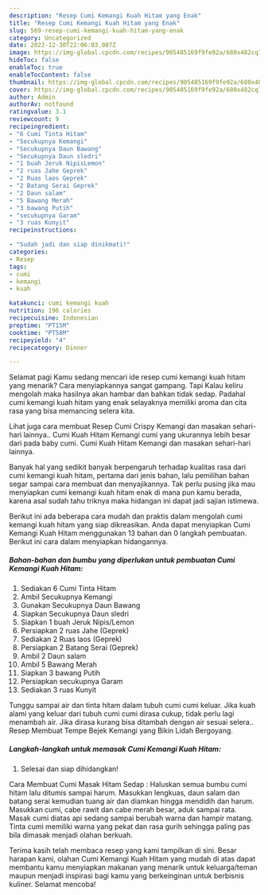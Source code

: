 ```yaml
---
description: "Resep Cumi Kemangi Kuah Hitam yang Enak"
title: "Resep Cumi Kemangi Kuah Hitam yang Enak"
slug: 569-resep-cumi-kemangi-kuah-hitam-yang-enak
category: Uncategorized
date: 2022-12-30T22:06:03.007Z
image: https://img-global.cpcdn.com/recipes/905485169f9fe92a/680x482cq70/cumi-kemangi-kuah-hitam-foto-resep-utama.jpg
hideToc: false
enableToc: true
enableTocContent: false
thumbnail: https://img-global.cpcdn.com/recipes/905485169f9fe92a/680x482cq70/cumi-kemangi-kuah-hitam-foto-resep-utama.jpg
cover: https://img-global.cpcdn.com/recipes/905485169f9fe92a/680x482cq70/cumi-kemangi-kuah-hitam-foto-resep-utama.jpg
author: Admin
authorAv: notfound
ratingvalue: 3.1
reviewcount: 9
recipeingredient:
- "6 Cumi Tinta Hitam"
- "Secukupnya Kemangi"
- "Secukupnya Daun Bawang"
- "Secukupnya Daun sledri"
- "1 buah Jeruk NipisLemon"
- "2 ruas Jahe Geprek"
- "2 Ruas laos Geprek"
- "2 Batang Serai Geprek"
- "2 Daun salam"
- "5 Bawang Merah"
- "3 bawang Putih"
- "secukupnya Garam"
- "3 ruas Kunyit"
recipeinstructions:

- "Sudah jadi dan siap dinikmati!"
categories:
- Resep
tags:
- cumi
- kemangi
- kuah

katakunci: cumi kemangi kuah 
nutrition: 196 calories
recipecuisine: Indonesian
preptime: "PT15M"
cooktime: "PT58M"
recipeyield: "4"
recipecategory: Dinner

---
```



Selamat pagi Kamu sedang mencari ide resep cumi kemangi kuah hitam yang menarik? Cara menyiapkannya sangat gampang. Tapi Kalau keliru mengolah maka hasilnya akan hambar dan bahkan tidak sedap. Padahal cumi kemangi kuah hitam yang enak selayaknya memiliki aroma dan cita rasa yang bisa memancing selera kita.


Lihat juga cara membuat Resep Cumi Crispy Kemangi dan masakan sehari-hari lainnya.. Cumi Kuah Hitam Kemangi cumi yang ukurannya lebih besar dari pada baby cumi. Cumi Kuah Hitam Kemangi dan masakan sehari-hari lainnya.

Banyak hal yang sedikit banyak berpengaruh terhadap kualitas rasa dari cumi kemangi kuah hitam, pertama dari jenis bahan, lalu pemilihan bahan segar sampai cara membuat dan menyajikannya. Tak perlu pusing jika mau menyiapkan cumi kemangi kuah hitam enak di mana pun kamu berada, karena asal sudah tahu triknya maka hidangan ini dapat jadi sajian istimewa.


Berikut ini ada beberapa cara mudah dan praktis dalam mengolah cumi kemangi kuah hitam yang siap dikreasikan. Anda dapat menyiapkan Cumi Kemangi Kuah Hitam menggunakan 13 bahan dan 0 langkah pembuatan. Berikut ini cara dalam menyiapkan hidangannya.

<!--inarticleads1-->

##### Bahan-bahan dan bumbu yang diperlukan untuk pembuatan Cumi Kemangi Kuah Hitam:

1. Sediakan 6 Cumi Tinta Hitam
1. Ambil Secukupnya Kemangi
1. Gunakan Secukupnya Daun Bawang
1. Siapkan Secukupnya Daun sledri
1. Siapkan 1 buah Jeruk Nipis/Lemon
1. Persiapkan 2 ruas Jahe (Geprek)
1. Sediakan 2 Ruas laos (Geprek)
1. Persiapkan 2 Batang Serai (Geprek)
1. Ambil 2 Daun salam
1. Ambil 5 Bawang Merah
1. Siapkan 3 bawang Putih
1. Persiapkan secukupnya Garam
1. Sediakan 3 ruas Kunyit


Tunggu sampai air dan tinta hitam dalam tubuh cumi cumi keluar. Jika kuah alami yang keluar dari tubuh cumi cumi dirasa cukup, tidak perlu lagi menambah air. Jika dirasa kurang bisa ditambah dengan air sesuai selera.. Resep Membuat Tempe Bejek Kemangi yang Bikin Lidah Bergoyang. 

<!--inarticleads2-->

##### Langkah-langkah untuk memasak Cumi Kemangi Kuah Hitam:


1. Selesai dan siap dihidangkan!

Cara Membuat Cumi Masak Hitam Sedap : Haluskan semua bumbu cumi hitam lalu ditumis sampai harum. Masukkan lengkuas, daun salam dan batang serai kemudian tuang air dan diamkan hingga mendidih dan harum. Masukkan cumi, cabe rawit dan cabe merah besar, aduk sampai rata. Masak cumi diatas api sedang sampai berubah warna dan hampir matang. Tinta cumi memiliki warna yang pekat dan rasa gurih sehingga paling pas bila dimasak menjadi olahan berkuah. 

Terima kasih telah membaca resep yang kami tampilkan di sini. Besar harapan kami, olahan Cumi Kemangi Kuah Hitam yang mudah di atas dapat membantu kamu menyiapkan makanan yang menarik untuk keluarga/teman maupun menjadi inspirasi bagi kamu yang berkeinginan untuk berbisnis kuliner. Selamat mencoba!
